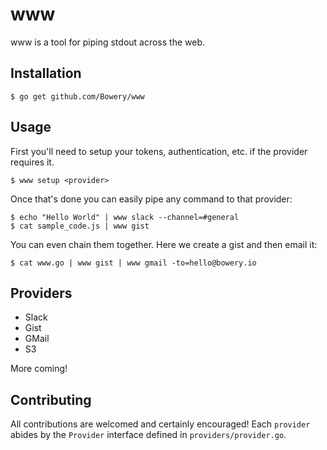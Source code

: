 # www

www is a tool for piping stdout across the web.

## Installation

```
$ go get github.com/Bowery/www
```

## Usage

First you'll need to setup your tokens, authentication, etc. if the provider requires it.

```
$ www setup <provider>
```

Once that's done you can easily pipe any command to that provider:

```
$ echo "Hello World" | www slack --channel=#general
$ cat sample_code.js | www gist
```

You can even chain them together. Here we create a gist and then email it:

```
$ cat www.go | www gist | www gmail -to=hello@bowery.io
```

## Providers

- Slack
- Gist
- GMail
- S3

More coming!

## Contributing

All contributions are welcomed and certainly encouraged! Each `provider` abides by the `Provider` interface defined in `providers/provider.go`.
